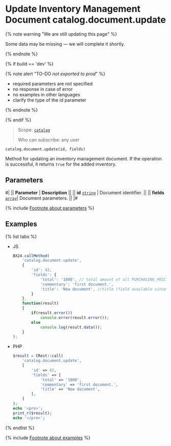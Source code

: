 # Update Inventory Management Document catalog.document.update

{% note warning "We are still updating this page" %}

Some data may be missing — we will complete it shortly.

{% endnote %}

{% if build == 'dev' %}

{% note alert "TO-DO _not exported to prod_" %}

- required parameters are not specified
- no response in case of error
- no examples in other languages
- clarify the type of the id parameter
  
{% endnote %}

{% endif %}

> Scope: [`catalog`](../../scopes/permissions.md)
>
> Who can subscribe: any user

```http
catalog.document.update(id, fields)
```

Method for updating an inventory management document. If the operation is successful, it returns `true` for the added inventory.

## Parameters

#|
|| **Parameter** | **Description** ||
|| **id**
[`string`](../../data-types.md) | Document identifier. ||
|| **fields** 
[`array`](../../data-types.md)|  Document parameters. ||
|#

{% include [Footnote about parameters](../../../_includes/required.md) %}

## Examples

{% list tabs %}

- JS
  
    ```js
    BX24.callMethod(
        'catalog.document.update',
        {
            'id': 42,
            'fields': {
                'total': '1000', // total amount of all PURCHASING_PRICE multiplied by AMOUNT
                'commentary': 'first document.',
                'title': 'New document', //title (field available since catalog version 22.200.0)
            }
        },
        function(result)
        {
            if(result.error())
                console.error(result.error());
            else
                console.log(result.data());
        }
    );
    ```

- PHP

    ```php
    $result = CRest::call(
        'catalog.document.update',
        [
            'id' => 42,
            'fields' => [
                'total' => '1000',
                'commentary' => 'first document.',
                'title' => 'New document',
            ],
        ]
    );
    echo '<pre>';
    print_r($result);
    echo '</pre>';
    ```

{% endlist %}

{% include [Footnote about examples](../../../_includes/examples.md) %}